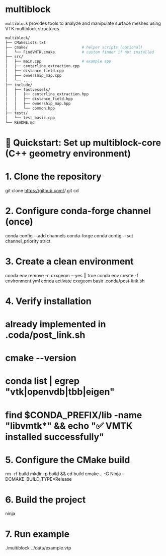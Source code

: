 # multiblock

`multiblock` provides tools to analyze and manipulate surface meshes using VTK multiblock structures.

```bash
multiblock/
├── CMakeLists.txt
├── cmake/                        # helper scripts (optional)
│   └── FindVMTK.cmake            # custom finder if not installed
├── src/
│   ├── main.cpp                  # example app
│   ├── centerline_extraction.cpp
│   ├── distance_field.cpp
│   ├── ownership_map.cpp
│   └── ...
├── include/
│   ├── fastvessels/
│   │   ├── centerline_extraction.hpp
│   │   ├── distance_field.hpp
│   │   ├── ownership_map.hpp
│   │   └── common.hpp
├── tests/
│   └── test_basic.cpp
└── README.md
```


# 🧩 Quickstart: Set up multiblock-core (C++ geometry environment)

# 1. Clone the repository
git clone https://github.com/<your-org>/<your-repo>.git
cd <your-repo>

# 2. Configure conda-forge channel (once)
conda config --add channels conda-forge
conda config --set channel_priority strict

# 3. Create a clean environment
conda env remove -n cxxgeom --yes || true
conda env create -f environment.yml
conda activate cxxgeom
bash .conda/post-link.sh

# 4. Verify installation
# already implemented in .coda/post_link.sh
# cmake --version
# conda list | egrep "vtk|openvdb|tbb|eigen"
# find $CONDA_PREFIX/lib -name "libvmtk*" && echo "✅ VMTK installed successfully"

# 5. Configure the CMake build
rm -rf build
mkdir -p build && cd build
cmake .. -G Ninja -DCMAKE_BUILD_TYPE=Release

# 6. Build the project
ninja

# 7. Run example
./multiblock ../data/example.vtp
